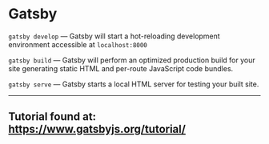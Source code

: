 # Gatsby

`gatsby develop` — Gatsby will start a hot-reloading development environment accessible at `localhost:8000`

`gatsby build` — Gatsby will perform an optimized production build for your site generating static HTML and per-route JavaScript code bundles.

`gatsby serve` — Gatsby starts a local HTML server for testing your built site.

---------------------------------------------
Tutorial found at:
https://www.gatsbyjs.org/tutorial/
--------------------------------------------
